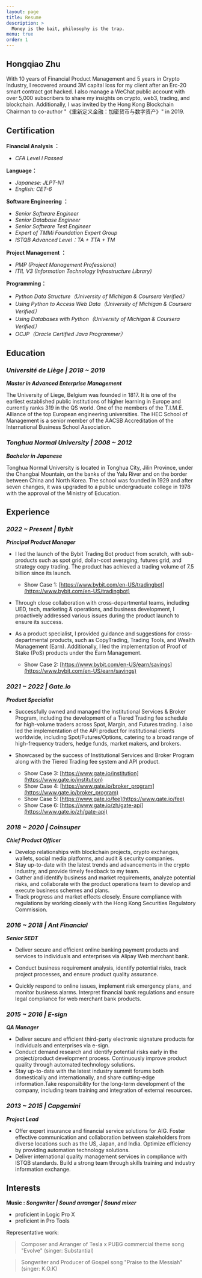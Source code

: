 ```yaml
---
layout: page
title: Resume
description: >
  Money is the bait, philosophy is the trap.
menu: true
order: 1
---
```


## Hongqiao Zhu 

With 10 years of Financial Product Management and 5 years in Crypto Industry, I recovered around 3M capital loss for my client after an Erc-20 smart contract got hacked. I also manage a WeChat public account with over 5,000 subscribers to share my insights on crypto, web3, trading, and blockchain. Additionally, I was invited by the Hong Kong Blockchain Chairman to co-author "《重新定义金融：加密货币与数字资产》" in 2019.


## Certification


**Financial Analysis ：**

* _CFA Level I Passed_


**Language：**

* _Japanese: JLPT-N1_
* _English: CET-6_

**Software Engineering ：**

* _Senior Software Engineer_
* _Senior Database Engineer_
* _Senior Software Test Engineer_ 
* _Expert of TMMi Foundation Expert Group_
* _ISTQB Advanced Level：TA + TTA + TM_


**Project Management ：**

* _PMP (Project Management Professional)_
* _ITIL V3 (Information Technology Infrastructure Library)_

**Programming：**

* _Python Data Structure（University of Michigan & Coursera Verified）_
* _Using Python to Access Web Data（University of Michigan & Coursera Verified）_
* _Using Databases with Python（University of Michigan & Coursera Verified）_
* _OCJP（Oracle Certified Java Programmer）_

## Education

### _Université de Liège | 2018 ~ 2019_

**_Master in Advanced Enterprise Management_**

The University of Liege, Belgium was founded in 1817. It is one of the earliest established public institutions of higher learning in Europe and currently ranks 319 in the QS world. One of the members of the T.I.M.E. Alliance of the top European engineering universities. The HEC School of Management is a senior member of the AACSB Accreditation of the International Business School Association.


### _Tonghua Normal University  | 2008 ~ 2012_ 

**_Bachelor in Japanese_**

Tonghua Normal University is located in Tonghua City, Jilin Province, under the Changbai Mountain, on the banks of the Yalu River and on the border between China and North Korea. The school was founded in 1929 and after seven changes, it was upgraded to a public undergraduate college in 1978 with the approval of the Ministry of Education. 



## Experience
### _2022 ~ Present | Bybit_ 

**_Principal Product Manager_**

* I led the launch of the Bybit Trading Bot product from scratch, with sub-products such as spot grid, dollar-cost averaging, futures grid, and strategy copy trading. The product has achieved a trading volume of 7.5 billion since its launch.
	* Show Case 1: [https://www.bybit.com/en-US/tradingbot](https://www.bybit.com/en-US/tradingbot)

* Through close collaboration with cross-departmental teams, including UED, tech, marketing & operations, and business development, I proactively addressed various issues during the product launch to ensure its success.

* As a product specialist, I provided guidance and suggestions for cross-departmental products, such as CopyTrading, Trading Tools, and Wealth Management (Earn). Additionally, I led the implementation of Proof of Stake (PoS) products under the Earn Management.
	* Show Case 2: [https://www.bybit.com/en-US/earn/savings](https://www.bybit.com/en-US/earn/savings)

### _2021 ~ 2022 | Gate.io_ 

**_Product Specialist_**

* Successfully owned and managed the Institutional Services & Broker Program, including the development of a Tiered Trading fee schedule for high-volume traders across Spot, Margin, and Futures trading. I also led the implementation of the API product for institutional clients worldwide, including Spot/Futures/Options, catering to a broad range of high-frequency traders, hedge funds, market makers, and brokers. 

* Showcased by the success of Institutional Services and Broker Program along with the Tiered Trading fee system and API product.
	* Show Case 3: [https://www.gate.io/institution](https://www.gate.io/institution)
	* Show Case 4: [https://www.gate.io/broker_program](https://www.gate.io/broker_program)
	* Show Case 5: [https://www.gate.io/fee](https://www.gate.io/fee) 
	* Show Case 6: [https://www.gate.io/zh/gate-api](https://www.gate.io/zh/gate-api) 



### _2018 ~ 2020 | Coinsuper_ 

**_Chief Product Officer_**

* Develop relationships with blockchain projects, crypto exchanges, wallets, social media platforms, and audit & security companies. 
* Stay up-to-date with the latest trends and advancements in the crypto industry, and provide timely feedback to my team. 
* Gather and identify business and market requirements, analyze potential risks, and collaborate with the product operations team to develop and execute business schemes and plans. 
* Track progress and market effects closely. Ensure compliance with regulations by working closely with the Hong Kong Securities Regulatory Commission.

### _2016 ~ 2018 | Ant Financial_ 

**_Senior SEDT_**


* Deliver secure and efficient online banking payment products and services to individuals and enterprises via Alipay Web merchant bank. 

* Conduct business requirement analysis, identify potential risks, track project processes, and ensure product quality assurance. 

* Quickly respond to online issues, implement risk emergency plans, and monitor business alarms. Interpret financial bank regulations and ensure legal compliance for web merchant bank products.

### _2015 ~ 2016 | E-sign_ 

**_QA Manager_**

* Deliver secure and efficient third-party electronic signature products for individuals and enterprises via e-sign. 
* Conduct demand research and identify potential risks early in the project/product development process. Continuously improve product quality through automated technology solutions. 
* Stay up-to-date with the latest industry summit forums both domestically and internationally, and share cutting-edge information.Take responsibility for the long-term development of the company, including team training and integration of external resources.


### _2013 ~ 2015 | Capgemini_ 

**_Project Lead_**

* Offer expert insurance and financial service solutions for AIG. Foster effective communication and collaboration between stakeholders from diverse locations such as the US, Japan, and India. Optimize efficiency by providing automation technology solutions. 
* Deliver international quality management services in compliance with ISTQB standards. Build a strong team through skills training and industry information exchange.



## Interests
**Music : _Songwriter | Sound arranger | Sound mixer_**

* proficient in Logic Pro X 
* proficient in Pro Tools 

Representative work:

> Composer and Arranger of Tesla x PUBG commercial theme song "Evolve" (singer: Substantial)

> Songwriter and Producer of Gospel song "Praise to the Messiah" (singer: K.O.K)
